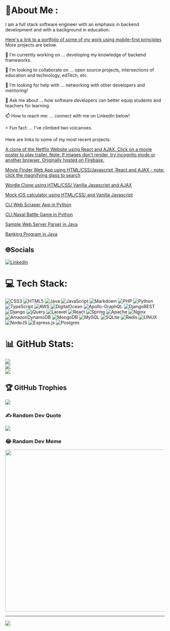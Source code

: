 # 💫About Me :

I am a full stack software engineer with an emphasis in backend development and with a background in education. 

[Here's a link to a portfolio of some of my work using mobile-first principles](https://matthewfesta.github.io/Portfolio/)
More projects are below. 

🔭 I’m currently working on ... developing my knowledge of backend frameworks.   

👯 I’m looking to collaborate on ... open source projects, intersections of education and technology, edTech, etc.  

🤔 I’m looking for help with ... networking with other developers and mentoring!  

💬 Ask me about ... how software developers can better equip students and teachers for learning.   

📫 How to reach me: ... connect with me on LinkedIn below!   

⚡ Fun fact: ... I've climbed two volcanoes. 


Here are links to some of my most recent projects: 

[A clone of the Netflix Website using React and AJAX. Click on a movie poster to play trailer. Note: If images don't render, try incognito mode or another browser. Originally hosted on Firebase.](https://matthewfesta.github.io/netflix-clone/) 

[Movie Finder Web App using HTML/CSS/Javascript, React and AJAX - note: click the magnifying glass to search](https://matthewfesta.github.io/FlixFinder/) 

[Wordle Clone using HTML/CSS/ Vanilla Javascript and AJAX](https://matthewfesta.github.io/Wordle-Clone/)

[Mock iOS calculator using HTML/CSS/ and Vanilla Javascript](https://matthewfesta.github.io/Calculator/)

[CLI Web Scraper App in Python](https://github.com/matthewfesta/Web-Scraper)

[CLI Naval Battle Game in Python](https://github.com/matthewfesta/Naval-Battle)

[Sample Web Server Parser in Java](https://github.com/matthewfesta/WebServerProject)

[Banking Program in Java](https://github.com/matthewfesta/BasicJavaBankProgram)


## 🌐Socials
[![LinkedIn](https://img.shields.io/badge/LinkedIn-%230077B5.svg?logo=linkedin&logoColor=white)](https://linkedin.com/in/mtfesta) 



# 💻 Tech Stack:
![CSS3](https://img.shields.io/badge/css3-%231572B6.svg?style=for-the-badge&logo=css3&logoColor=white) ![HTML5](https://img.shields.io/badge/html5-%23E34F26.svg?style=for-the-badge&logo=html5&logoColor=white) ![Java](https://img.shields.io/badge/java-%23ED8B00.svg?style=for-the-badge&logo=java&logoColor=white) ![JavaScript](https://img.shields.io/badge/javascript-%23323330.svg?style=for-the-badge&logo=javascript&logoColor=%23F7DF1E) ![Markdown](https://img.shields.io/badge/markdown-%23000000.svg?style=for-the-badge&logo=markdown&logoColor=white) ![PHP](https://img.shields.io/badge/php-%23777BB4.svg?style=for-the-badge&logo=php&logoColor=white) ![Python](https://img.shields.io/badge/python-3670A0?style=for-the-badge&logo=python&logoColor=ffdd54) ![TypeScript](https://img.shields.io/badge/typescript-%23007ACC.svg?style=for-the-badge&logo=typescript&logoColor=white) ![AWS](https://img.shields.io/badge/AWS-%23FF9900.svg?style=for-the-badge&logo=amazon-aws&logoColor=white) ![DigitalOcean](https://img.shields.io/badge/DigitalOcean-%230167ff.svg?style=for-the-badge&logo=digitalOcean&logoColor=white) ![Apollo-GraphQL](https://img.shields.io/badge/-ApolloGraphQL-311C87?style=for-the-badge&logo=apollo-graphql) ![DjangoREST](https://img.shields.io/badge/DJANGO-REST-ff1709?style=for-the-badge&logo=django&logoColor=white&color=ff1709&labelColor=gray) ![Django](https://img.shields.io/badge/django-%23092E20.svg?style=for-the-badge&logo=django&logoColor=white) ![jQuery](https://img.shields.io/badge/jquery-%230769AD.svg?style=for-the-badge&logo=jquery&logoColor=white) ![Laravel](https://img.shields.io/badge/laravel-%23FF2D20.svg?style=for-the-badge&logo=laravel&logoColor=white) ![React](https://img.shields.io/badge/react-%2320232a.svg?style=for-the-badge&logo=react&logoColor=%2361DAFB) ![Spring](https://img.shields.io/badge/spring-%236DB33F.svg?style=for-the-badge&logo=spring&logoColor=white) ![Apache](https://img.shields.io/badge/apache-%23D42029.svg?style=for-the-badge&logo=apache&logoColor=white) ![Nginx](https://img.shields.io/badge/nginx-%23009639.svg?style=for-the-badge&logo=nginx&logoColor=white) ![AmazonDynamoDB](https://img.shields.io/badge/Amazon%20DynamoDB-4053D6?style=for-the-badge&logo=Amazon%20DynamoDB&logoColor=white) ![MongoDB](https://img.shields.io/badge/MongoDB-%234ea94b.svg?style=for-the-badge&logo=mongodb&logoColor=white) ![MySQL](https://img.shields.io/badge/mysql-%2300f.svg?style=for-the-badge&logo=mysql&logoColor=white) ![SQLite](https://img.shields.io/badge/sqlite-%2307405e.svg?style=for-the-badge&logo=sqlite&logoColor=white) ![Redis](https://img.shields.io/badge/redis-%23DD0031.svg?style=for-the-badge&logo=redis&logoColor=white) ![LINUX](https://img.shields.io/badge/Linux-FCC624?style=for-the-badge&logo=linux&logoColor=black) ![NodeJS](https://img.shields.io/badge/node.js-6DA55F?style=for-the-badge&logo=node.js&logoColor=white) ![Express.js](https://img.shields.io/badge/express.js-%23404d59.svg?style=for-the-badge&logo=express&logoColor=%2361DAFB) ![Postgres](https://img.shields.io/badge/postgres-%23316192.svg?style=for-the-badge&logo=postgresql&logoColor=white)
# 📊 GitHub Stats:
![](https://github-readme-stats.vercel.app/api?username=matthewfesta&theme=onedark&hide_border=false&include_all_commits=true&count_private=true)<br/>
![](https://github-readme-streak-stats.herokuapp.com/?user=matthewfesta&theme=onedark&hide_border=false)<br/>
![](https://github-readme-stats.vercel.app/api/top-langs/?username=matthewfesta&theme=onedark&hide_border=false&include_all_commits=true&count_private=true&layout=compact)

## 🏆 GitHub Trophies
![](https://github-profile-trophy.vercel.app/?username=matthewfesta&theme=onedark&no-frame=false&no-bg=true&margin-w=4)

### ✍️ Random Dev Quote
![](https://quotes-github-readme.vercel.app/api?type=horizontal&theme=dark)

### 😂 Random Dev Meme
<img src="https://random-memer.herokuapp.com/" width="512px"/>

---
[![](https://visitcount.itsvg.in/api?id=matthewfesta&icon=4&color=1)](https://visitcount.itsvg.in)

<!-- Proudly created with GPRM ( https://gprm.itsvg.in ) -->
